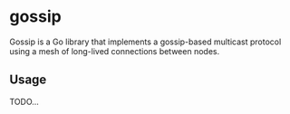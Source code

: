 gossip
======

Gossip is a Go library that implements a gossip-based multicast protocol using a
mesh of long-lived connections between nodes.

Usage
-----

TODO...
